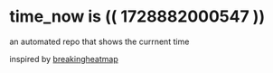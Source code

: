 # time_now is (( 1728882000547 ))

an automated repo that shows the currnent time

inspired by [breakingheatmap](https://github.com/breakingheatmap/breakingheatmap)